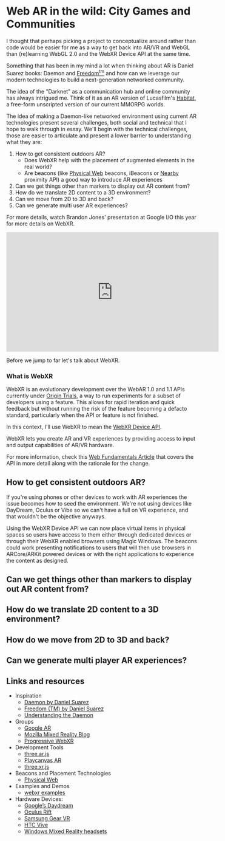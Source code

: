 
# Web AR in the wild: City Games and Communities

I thought that perhaps picking a project to conceptualize around rather than code would be easier for me as a way to get back into AR/VR and WebGL than (re)learning WebGL 2.0 and the WebXR Device API at the same time.

Something that has been in my mind a lot when thinking about AR is Daniel Suarez books: Daemon and [Freedom<sup>tm</sup>](https://www.wikiwand.com/en/Freedom%E2%84%A2) and how can we leverage our modern technologies to build a next-generation networked community.

The idea of the "Darknet" as a communication hub and online community has always intrigued me. Think of it as an AR version of Lucasfilm's [Habitat](https://www.wikiwand.com/en/Habitat_(video_game)), a free-form unscripted  version of our current MMORPG worlds.

The idea of making a Daemon-like networked environment using current AR technologies present several challenges, both social and technical that I hope to walk through in essay. We'll begin with the technical challenges, those are easier to articulate and present a lower barrier to understanding what they are:

1. How to get consistent outdoors AR?
    * Does WebXR help with the placement of augmented elements in the real world?
    * Are beacons (like [Physical Web](https://google.github.io/physical-web/) beacons, iBeacons or [Nearby](https://developers.google.com/nearby/) proximity API) a good way to introduce AR experiences
2. Can we get things other than markers to display out AR content from?
3. How do we translate 2D content to a 3D environment?
4. Can we move from 2D to 3D and back?
5. Can we generate multi user AR experiences?

For more details, watch Brandon Jones' presentation at Google I/O this year for more details on WebXR.

<div class="video">
  <iframe width="560" height="315" src="https://www.youtube.com/embed/1t1gBVykneA?rel=0" frameborder="0" allow="autoplay; encrypted-media" allowfullscreen></iframe>
</div>

Before we jump to far let's talk about WebXR.

### What is WebXR

WebXR is an evolutionary development over the WebAR 1.0 and 1.1 APIs currently under [Origin Trials](https://github.com/GoogleChrome/OriginTrials/blob/gh-pages/explainer.md), a way to run experiments for a subset of developers using a feature. This allows for rapid iteration and quick feedback but without running the risk of the feature becoming a defacto standard, particularly when the API or feature is not finished.

In this context, I'll use WebXR to mean the [WebXR Device API](https://immersive-web.github.io/webxr-reference/webxr-device-api/).

WebXR lets you create AR and VR experiences by providing access to input and output capabilities of AR/VR hardware.

For more information, check this [Web Fundamentals Article](https://developers.google.com/web/updates/2018/05/welcome-to-immersive) that covers the API in more detail along with the rationale for the change.

## How to get consistent outdoors AR?

If you're using phones or other devices to work with AR experiences the issue becomes how to seed the environment. We're not using devices like DayDream, Oculus or Vibe so we can't have a full on VR experience, and that wouldn't be the objective anyways.

Using the WebXR Device API we can now place virtual items in physical spaces so users have access to them either through dedicated devices or through their WebXR enabled browsers using Magic Windows. The beacons could work presenting notifications to users that will then use browsers in ARCore/ARKit powered devices or with the right applications to experience the content as designed.


## Can we get things other than markers to display out AR content from?

## How do we translate 2D content to a 3D environment?

## How do we move from 2D to 3D and back?

## Can we generate multi player AR experiences?

## Links and resources

- Inspiration
  - [Daemon by Daniel Suarez](https://amzn.to/2Kr6SCp)
  - [Freedom (TM) by Daniel Suarez](https://amzn.to/2Kf2RF7)
  - [Understanding the Daemon](http://www.faz.net/aktuell/feuilleton/medien/english-version-understanding-the-daemon-1621404.html?printPagedArticle=true#pageIndex_0)
- Groups
  - [Google AR](https://github.com/google-ar)
  - [Mozilla Mixed Reality Blog](https://blog.mozvr.com/)
  - [Progressive WebXR](https://blog.mozvr.com/progressive-webxr-ar-store/)
- Development Tools
  - [three.ar.js](https://github.com/google-ar/three.ar.js)
  - [Playcanvas AR](https://github.com/playcanvas/playcanvas-ar)
  - [three.xr.js](https://github.com/mozilla/three.xr.js/)
- Beacons and Placement Technologies
  - [Physical Web](https://google.github.io/physical-web/)
- Examples and Demos
  - [webxr examples](https://immersive-web.github.io/webxr-samples/)
- Hardware Devices:
  * [Google’s Daydream](https://vr.google.com/daydream/)
  * [Oculus Rift](https://www3.oculus.com/rift/)
  * [Samsung Gear VR](http://www.samsung.com/global/galaxy/gear-vr/)
  * [HTC Vive](https://www.htcvive.com/)
  * [Windows Mixed Reality headsets](https://developer.microsoft.com/en-us/windows/mixed-reality)
